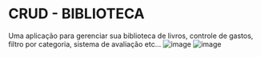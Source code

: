 # CRUD - BIBLIOTECA
Uma aplicação para gerenciar sua biblioteca de livros, controle de gastos, filtro por categoria, sistema de avaliação etc...
![image](https://github.com/Sophia-15/crud-cesar/assets/117609505/a5b468cf-a4c2-4fdf-86ad-bdc0f754462f)
![image](https://github.com/Sophia-15/crud-cesar/assets/117609505/34461a84-5d18-48be-b9ae-b32b7006bce4)
